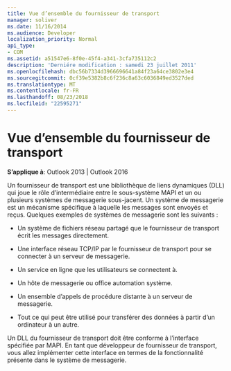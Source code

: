 ```yaml
---
title: Vue d’ensemble du fournisseur de transport
manager: soliver
ms.date: 11/16/2014
ms.audience: Developer
localization_priority: Normal
api_type:
- COM
ms.assetid: a51547e6-8f0e-45f4-a341-3cfa735112c2
description: 'Derniére modification : samedi 23 juillet 2011'
ms.openlocfilehash: dbc56b7334d3966696641a84f23a64ce3802e3e4
ms.sourcegitcommit: 0cf39e5382b8c6f236c8a63c6036849ed3527ded
ms.translationtype: MT
ms.contentlocale: fr-FR
ms.lasthandoff: 08/23/2018
ms.locfileid: "22595271"
---
```

# <a name="transport-provider-overview"></a>Vue d’ensemble du fournisseur de transport

  
  
**S’applique à**: Outlook 2013 | Outlook 2016 
  
Un fournisseur de transport est une bibliothèque de liens dynamiques (DLL) qui joue le rôle d’intermédiaire entre le sous-système MAPI et un ou plusieurs systèmes de messagerie sous-jacent. Un système de messagerie est un mécanisme spécifique à laquelle les messages sont envoyés et reçus. Quelques exemples de systèmes de messagerie sont les suivants :
  
- Un système de fichiers réseau partagé que le fournisseur de transport écrit les messages directement.
    
- Une interface réseau TCP/IP par le fournisseur de transport pour se connecter à un serveur de messagerie.
    
- Un service en ligne que les utilisateurs se connectent à.
    
- Un hôte de messagerie ou office automation système.
    
- Un ensemble d’appels de procédure distante à un serveur de messagerie.
    
- Tout ce qui peut être utilisé pour transférer des données à partir d’un ordinateur à un autre.
    
Un DLL du fournisseur de transport doit être conforme à l’interface spécifiée par MAPI. En tant que développeur de fournisseur de transport, vous allez implémenter cette interface en termes de la fonctionnalité présente dans le système de messagerie.
  

